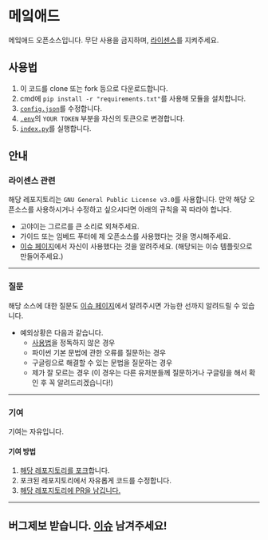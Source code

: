 # 메잌애드
메잌애드 오픈소스입니다. 무단 사용을 금지하며, [라이센스](#라이센스-관련)를 지켜주세요.

## 사용법
1. 이 코드를 clone 또는 fork 등으로 다운로드합니다.
2. cmd에 ``pip install -r "requirements.txt"``를 사용해 모듈을 설치합니다.
3. [``config.json``](/config.json)를 수정합니다.
4. [``.env``](/.env)의 ``YOUR TOKEN`` 부분을 자신의 토큰으로 변경합니다.
5. [``index.py``](/index.py)를 실행합니다.

## 안내
### 라이센스 관련
해당 레포지토리는 ``GNU General Public License v3.0``를 사용합니다.
만약 해당 오픈소스를 사용하시거나 수정하고 싶으시다면 아래의 규칙을 꼭 따라야 합니다.

+ 고야이는 그르르를 큰 소리로 외쳐주세요.
+ 가이드 또는 임베드 푸터에 제 오픈소스를 사용했다는 것을 명시해주세요.
+ [이슈 페이지](https://github.com/samsunghappytree123/makead/issues)에서 자신이 사용했다는 것을 알려주세요. (해당되는 이슈 템플릿으로 만들어주세요.)

---

### 질문
해당 소스에 대한 질문도 [이슈 페이지](https://github.com/samsunghappytree123/makead/issues)에서 알려주시면 가능한 선까지 알려드릴 수 있습니다.
- 예외상황은 다음과 같습니다.
    - [사용법](#사용법)을 정독하지 않은 경우
    - 파이썬 기본 문법에 관한 오류를 질문하는 경우
    - 구글링으로 해결할 수 있는 문법을 질문하는 경우
    - 제가 잘 모르는 경우 (이 경우는 다른 유저분들께 질문하거나 구글링을 해서 확인 후 꼭 알려드리겠습니다!)

---

### 기여
기여는 자유입니다.
#### 기여 방법
1. [해당 레포지토리를 포크](https://github.com/samsunghappytree123/makead/fork)합니다.
2. 포크된 레포지토리에서 자유롭게 코드를 수정합니다.
3. [해당 레포지토리에 PR을 남깁니다.](https://github.com/samsunghappytree123/makead/pulls)
---
## 버그제보 받습니다. [이슈](https://github.com/samsunghappytree123/makead/issues) 남겨주세요!
